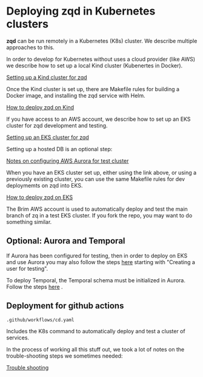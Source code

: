 # Deploying zqd in Kubernetes clusters

**zqd** can be run remotely in a Kubernetes (K8s) cluster. We describe multiple approaches to this.

In order to develop for Kubernetes without uses a cloud provider (like AWS) we describe how to set up a local Kind cluster (Kubenertes in Docker).

[Setting up a Kind cluster for zqd](kind-setup.md)

Once the Kind cluster is set up, there are Makefile rules for building a Docker image, and installing the zqd service with Helm.

[How to deploy zqd on Kind](dev-on-kind.md)

If you have access to an AWS account, we describe how to set up an EKS cluster for zqd development and testing.

[Setting up an EKS cluster for zqd](eks-setup.md)

Setting up a hosted DB is an optional step:

[Notes on configuring AWS Aurora for test cluster](aurora.md)

When you have an EKS cluster set up, either using the link above, or using a previously existing cluster, you can use the same Makefile rules for dev deploymemts on zqd into EKS.

[How to deploy zqd on EKS](dev-on-eks.md)

The Brim AWS account is used to automatically deploy and test the main branch of zq in a test EKS cluster. If you fork the repo, you may want to do something similar.

## Optional: Aurora and Temporal

If Aurora has been configured for testing, then in order to deploy on EKS and use Aurora you may also follow the steps [here](aurora.md) starting with "Creating a user for testing".

To deploy Temporal, the Temporal schema must be initialized in Aurora. Follow the steps [here](temporal.md) .

## Deployment for github actions

`.github/workflows/cd.yaml`

Includes the K8s command to automatically deploy and test a cluster of services.

In the process of working all this stuff out, we took a lot of notes on the trouble-shooting steps we sometimes needed:

[Trouble shooting](troubleshooting.md)


